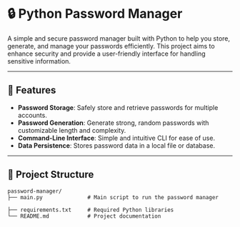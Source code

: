 # 🔒 Python Password Manager

A simple and secure password manager built with Python to help you store, generate, and manage your passwords efficiently. This project aims to enhance security and provide a user-friendly interface for handling sensitive information.

---

## 🚀 Features

- **Password Storage**: Safely store and retrieve passwords for multiple accounts.
- **Password Generation**: Generate strong, random passwords with customizable length and complexity.
- **Command-Line Interface**: Simple and intuitive CLI for ease of use.
- **Data Persistence**: Stores password data in a local file or database.

---

## 📂 Project Structure

```plaintext
password-manager/
├── main.py              # Main script to run the password manager

├── requirements.txt     # Required Python libraries
└── README.md            # Project documentation
